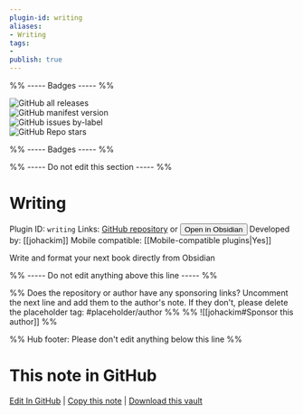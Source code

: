 ```yaml
---
plugin-id: writing
aliases:
- Writing
tags: 
- 
publish: true
---
```


%% ----- Badges ----- %%

![GitHub all releases](https://img.shields.io/github/downloads/johackim/obsidian-writing/total?color=573E7A&logo=github&style=for-the-badge)   
![GitHub manifest version](https://img.shields.io/github/manifest-json/v/johackim/obsidian-writing?color=573E7A&logo=github&style=for-the-badge)   
![GitHub issues by-label](https://img.shields.io/github/issues/johackim/obsidian-writing/help%20wanted?color=573E7A&logo=github&style=for-the-badge)   
![GitHub Repo stars](https://img.shields.io/github/stars/johackim/obsidian-writing?color=573E7A&logo=github&style=for-the-badge)

%% ----- Badges ----- %%

%% ----- Do not edit this section ----- %%

# Writing

Plugin ID: `writing`
Links: [GitHub repository](https://github.com/johackim/obsidian-writing) or [<button id=HH>Open in Obsidian</button>](obsidian://show-plugin?id=writing)
Developed by: [[johackim]]
Mobile compatible: [[Mobile-compatible plugins|Yes]]

Write and format your next book directly from Obsidian

%% ----- Do not edit anything above this line ----- %% 

%% Does the repository or author have any sponsoring links? Uncomment the next line and add them to the author's note. If they don't, please delete the placeholder tag: #placeholder/author %%
%% ![[johackim#Sponsor this author]] %%

%% Hub footer: Please don't edit anything below this line %%

# This note in GitHub

<span class="git-footer">[Edit In GitHub](https://github.dev/obsidian-community/obsidian-hub/blob/main/02%20-%20Community%20Expansions/02.05%20All%20Community%20Expansions/Plugins/writing.md "git-hub-edit-note") | [Copy this note](https://raw.githubusercontent.com/obsidian-community/obsidian-hub/main/02%20-%20Community%20Expansions/02.05%20All%20Community%20Expansions/Plugins/writing.md "git-hub-copy-note") | [Download this vault](https://github.com/obsidian-community/obsidian-hub/archive/refs/heads/main.zip "git-hub-download-vault") </span>
